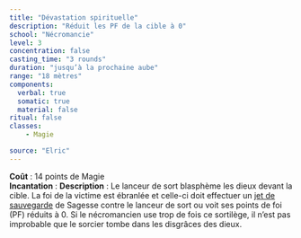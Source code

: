 ```yaml
---
title: "Dévastation spirituelle"
description: "Réduit les PF de la cible à 0"
school: "Nécromancie"
level: 3
concentration: false
casting_time: "3 rounds"
duration: "jusqu’à la prochaine aube"
range: "18 mètres"
components:
  verbal: true
  somatic: true
  material: false
ritual: false
classes:
    - Magie

source: "Elric"
---
```

**Coût** : 14 points de Magie  
**Incantation** : 
**Description** : Le lanceur de sort blasphème les dieux devant la cible. La foi de la victime est ébranlée et celle-ci doit effectuer un [jet de sauvegarde](/utiliser-les-caracteristiques/#jets-de-sauvegarde) de Sagesse contre le lanceur de sort ou voit ses points de foi (PF) réduits à 0.
Si le nécromancien use trop de fois ce sortilège, il n’est pas improbable que le sorcier tombe dans les disgrâces des dieux.  
